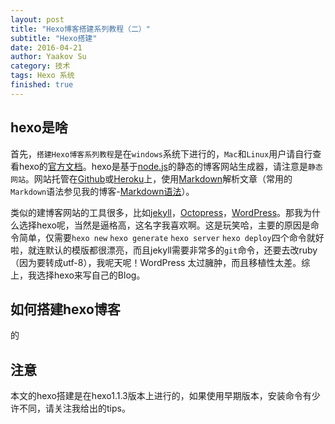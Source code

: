 ```yaml
---
layout: post
title: "Hexo博客搭建系列教程（二）"
subtitle: "Hexo搭建"
date: 2016-04-21
author: Yaakov Su
category: 技术
tags: Hexo 系统
finished: true
---
```




## hexo是啥
首先，`搭建Hexo博客系列教程`是在`windows`系统下进行的，`Mac`和`Linux`用户请自行查看hexo的[官方文档](https://hexo.io/zh-cn/docs/)。hexo是基于[node.js](https://nodejs.org/en/)的静态的博客网站生成器，请注意是`静态网站`。网站托管在[Github](https://github.com/)或[Heroku](https://www.heroku.com/)上，使用[Markdown](http://daringfireball.net/projects/markdown/)解析文章（常用的`Markdown`语法参见我的博客-[Markdown语法](http://yaakovary.com/%E7%BC%96%E7%A8%8B/markdown.html)）。



类似的建博客网站的工具很多，比如[jekyll](http://jekyll.bootcss.com/)，[Octopress](http://octopress.org/)，[WordPress](https://cn.wordpress.org/)。那我为什么选择hexo呢，当然是逼格高，这名字我喜欢啊。这是玩笑哈，主要的原因是命令简单，仅需要`hexo new` `hexo generate`  `hexo server` `hexo deploy`四个命令就好啦，就连默认的模版都很漂亮，而且jekyll需要非常多的`git`命令，还要去改ruby（因为要转成utf-8），我呢天呢！WordPress 太过臃肿，而且移植性太差。综上，我选择hexo来写自己的Blog。

## 如何搭建hexo博客
的




## 注意

本文的hexo搭建是在hexo1.1.3版本上进行的，如果使用早期版本，安装命令有少许不同，请关注我给出的tips。


